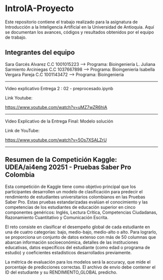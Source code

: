# IntroIA-Proyecto

Este repositorio contiene el trabajo realizado para la asignatura de Introducción a la Inteligencia Artificial en la Universidad de Antioquia. Aquí se documentan los avances, códigos y resultados obtenidos por el equipo de trabajo.

## Integrantes del equipo

Sara Garcés Alvarez C.C 1001015223 --> Programa: Bioingeniería
L. Juliana Sarmiento Arciniegas C.C 1037667898 --> Programa: Bioingeniería
Isabella Vergara Pareja C.C 1001143472 --> Programa: Bioingeniería
____
Video explicativo Entrega 2 : 02 - preprocesado.ipynb
 
Link Youtube:

https://www.youtube.com/watch?v=uMZ7wZR6hiA
____
Video Explicativo de la Entrega Final: Modelo solución

Link de YouTube:

https://www.youtube.com/watch?v=5Os7XSALZrU

____
## Resumen de la Competición Kaggle: UDEA/ai4eng 20251 - Pruebas Saber Pro Colombia

Esta competición de Kaggle tiene como objetivo principal que los participantes desarrollen un modelo de clasificación para predecir el rendimiento de estudiantes universitarios colombianos en las Pruebas Saber Pro. Estas pruebas estandarizadas evalúan el conocimiento y las competencias de los estudiantes de educación superior en cinco componentes genéricos: Inglés, Lectura Crítica, Competencias Ciudadanas, Razonamiento Cuantitativo y Comunicación Escrita.

El reto consiste en clasificar el desempeño global de cada estudiante en una de cuatro categorías: bajo, medio-bajo, medio-alto o alto. Para lograrlo, se proporciona un conjunto de datos extenso con más de 50 columnas que abarcan información socioeconómica, detalles de las instituciones educativas, datos específicos del estudiante (como edad o programa de estudio) y coeficientes estadísticos desarrollados previamente.

La métrica de evaluación para los modelos será la accuracy, que mide el porcentaje de predicciones correctas. El archivo de envío debe contener el ID del estudiante y su RENDIMIENTO_GLOBAL predicho.
